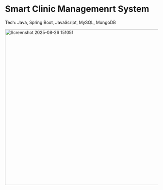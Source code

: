 # Smart Clinic Managemenrt System
Tech: Java, Spring Boot, JavaScript, MySQL, MongoDB


<img width="800" height="513" alt="Screenshot 2025-08-26 151051" src="https://github.com/user-attachments/assets/513927a9-486b-4185-9d0d-d1f351a49b47" />
